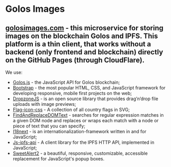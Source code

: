 # Golos Images

## [golosimages.com](https://golosimages.com/) - this microservice for storing images on the blockchain Golos and IPFS. This platform is a thin client, that works without a backend (only frontend and blockchain) directly on the GitHub Pages (through CloudFlare).

We use:
* [Golos.js](https://github.com/GolosChain/golos-js) - the JavaScript API for Golos blockchain;
* [Bootstrap](https://github.com/twbs/bootstrap) - the most popular HTML, CSS, and JavaScript framework for developing responsive, mobile first projects on the web;
* [DropzoneJS](http://www.dropzonejs.com) - is an open source library that provides drag’n’drop file uploads with image previews;
* [Flag-icon-css](https://github.com/lipis/flag-icon-css) -  A collection of all country flags in SVG;
* [FindAndReplaceDOMText](https://github.com/padolsey/findAndReplaceDOMText) -  searches for regular expression matches in a given DOM node and replaces or wraps each match with a node or piece of text that you can specify;
* [I18next](https://www.i18next.com) -  is an internationalization-framework written in and for JavaScript;
* [Js-ipfs-api](https://github.com/ipfs/js-ipfs-api) - A client library for the IPFS HTTP API, implemented in JavaScript;
* [SweetAlert2](https://github.com/limonte/sweetalert2) - a beautiful, responsive, customizable, accessible replacement for JavaScript's popup boxes.
 

